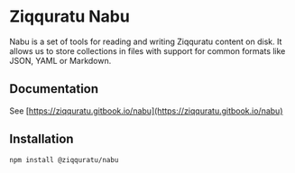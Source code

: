 # Ziqquratu Nabu

Nabu is a set of tools for reading and writing Ziqquratu content on disk. It allows us to store
collections in files with support for common formats like JSON, YAML or Markdown.

## Documentation
See [https://ziqquratu.gitbook.io/nabu](https://ziqquratu.gitbook.io/nabu)

## Installation

```text
npm install @ziqquratu/nabu
```
